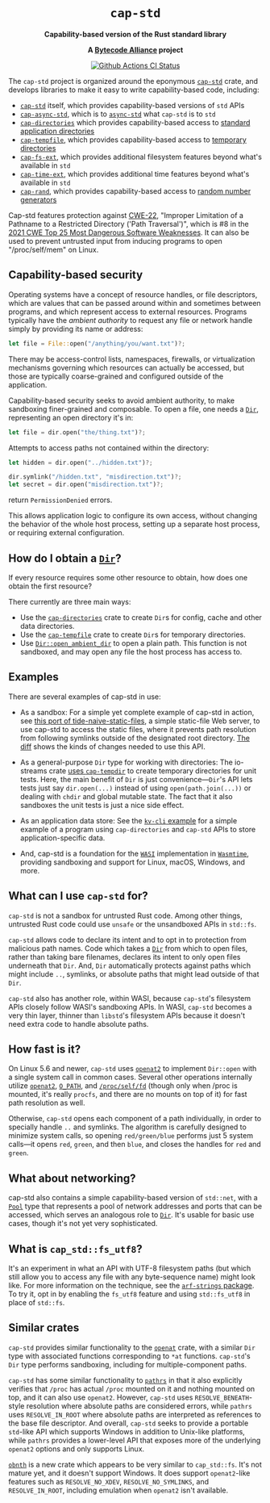 <div align="center">
  <h1><code>cap-std</code></h1>

  <p>
    <strong>Capability-based version of the Rust standard library</strong>
  </p>

  <strong>A <a href="https://bytecodealliance.org/">Bytecode Alliance</a> project</strong>

  <p>
    <a href="https://github.com/bytecodealliance/cap-std/actions?query=workflow%3ACI"><img src="https://github.com/bytecodealliance/cap-std/workflows/CI/badge.svg" alt="Github Actions CI Status" /></a>
  </p>
</div>

The `cap-std` project is organized around the eponymous [`cap-std`] crate, and
develops libraries to make it easy to write capability-based code, including:

 - [`cap-std`] itself, which provides capability-based versions of `std` APIs
 - [`cap-async-std`], which is to [`async-std`] what `cap-std` is to `std`
 - [`cap-directories`] which provides capability-based access to
   [standard application directories]
 - [`cap-tempfile`], which provides capability-based access to
   [temporary directories]
 - [`cap-fs-ext`], which provides additional filesystem features beyond
   what's available in `std`
 - [`cap-time-ext`], which provides additional time features beyond
   what's available in `std`
 - [`cap-rand`], which provides capability-based access to
   [random number generators]

Cap-std features protection against [CWE-22], "Improper Limitation of a
Pathname to a Restricted Directory ('Path Traversal')", which is #8 in the
[2021 CWE Top 25 Most Dangerous Software Weaknesses]. It can also be used to
prevent untrusted input from inducing programs to open "/proc/self/mem" on
Linux.

[CWE-22]: https://cwe.mitre.org/data/definitions/22.html
[2021 CWE Top 25 Most Dangerous Software Weaknesses]: https://cwe.mitre.org/top25/archive/2021/2021_cwe_top25.html
[`cap-std`]: https://github.com/bytecodealliance/cap-std/blob/main/cap-std/README.md
[`cap-async-std`]: https://github.com/bytecodealliance/cap-std/blob/main/cap-async-std/README.md
[`cap-directories`]: https://github.com/bytecodealliance/cap-std/blob/main/cap-directories/README.md
[`cap-tempfile`]: https://github.com/bytecodealliance/cap-std/blob/main/cap-tempfile/README.md
[`cap-fs-ext`]: https://github.com/bytecodealliance/cap-std/blob/main/cap-fs-ext/README.md
[`cap-time-ext`]: https://github.com/bytecodealliance/cap-std/blob/main/cap-time-ext/README.md
[`cap-rand`]: https://github.com/bytecodealliance/cap-std/blob/main/cap-rand/README.md
[`cap_std::fs`]: https://docs.rs/cap-std/latest/cap_std/fs/index.html
[`async-std`]: https://docs.rs/async-std/
[standard application directories]: https://docs.rs/directories-next/
[temporary directories]: https://docs.rs/tempfile/
[random number generators]: https://docs.rs/rand/

## Capability-based security

Operating systems have a concept of resource handles, or file descriptors, which
are values that can be passed around within and sometimes between programs, and
which represent access to external resources. Programs typically have the
*ambient authority* to request any file or network handle simply by providing
its name or address:

```rust
let file = File::open("/anything/you/want.txt")?;
```

There may be access-control lists, namespaces, firewalls, or virtualization
mechanisms governing which resources can actually be accessed, but those are
typically coarse-grained and configured outside of the application.

Capability-based security seeks to avoid ambient authority, to make sandboxing
finer-grained and composable. To open a file, one needs a [`Dir`], representing
an open directory it's in:

```rust
let file = dir.open("the/thing.txt")?;
```

Attempts to access paths not contained within the directory:

```rust
let hidden = dir.open("../hidden.txt")?;

dir.symlink("/hidden.txt", "misdirection.txt")?;
let secret = dir.open("misdirection.txt")?;
```

return `PermissionDenied` errors.

This allows application logic to configure its own access, without changing the
behavior of the whole host process, setting up a separate host process, or
requiring external configuration.

[`Dir`]: https://docs.rs/cap-std/latest/cap_std/fs/struct.Dir.html

## How do I obtain a [`Dir`]?

If every resource requires some other resource to obtain, how does one obtain
the first resource?

There currently are three main ways:
 - Use the [`cap-directories`] crate to create `Dir`s for config, cache and
   other data directories.
 - Use the [`cap-tempfile`] crate to create `Dir`s for temporary directories.
 - Use [`Dir::open_ambient_dir`] to open a plain path. This function is not
   sandboxed, and may open any file the host process has access to.

## Examples

There are several examples of cap-std in use:

 - As a sandbox: For a simple yet complete example of cap-std in action, see
   [this port of tide-naive-static-files], a simple static-file Web server, to
   use cap-std to access the static files, where it prevents path resolution
   from following symlinks outside of the designated root directory. [The diff]
   shows the kinds of changes needed to use this API.

 - As a general-purpose `Dir` type for working with directories: The io-streams
   crate [uses `cap-tempdir`] to create temporary directories for unit tests.
   Here, the main benefit of `Dir` is just convenience—`Dir`'s API lets tests
   just say `dir.open(...)` instead of using `open(path.join(...))` or dealing
   with `chdir` and global mutable state. The fact that it also sandboxes the
   unit tests is just a nice side effect.

 - As an application data store: See the [`kv-cli` example] for a simple example
   of a program using `cap-directories` and `cap-std` APIs to store
   application-specific data.

 - And, cap-std is a foundation for the [`WASI`] implementation in [`Wasmtime`],
   providing sandboxing and support for Linux, macOS, Windows, and more.

[uses `cap-tempdir`]: https://github.com/sunfishcode/io-streams/blob/main/tests/tests.rs#L16
[this port of tide-naive-static-files]: https://github.com/sunfishcode/tide-naive-static-files/
[The diff]: https://github.com/eignnx/tide-naive-static-files/compare/master...sunfishcode:main
[`Dir::open_ambient_dir`]: https://docs.rs/cap-std/latest/cap_std/fs/struct.Dir.html#method.open_ambient_dir
[`kv-cli` example]: https://github.com/bytecodealliance/cap-std/blob/main/examples/kv-cli.rs
[`WASI`]: https://github.com/WebAssembly/WASI/
[`Wasmtime`]: https://wasmtime.dev/

## What can I use `cap-std` for?

`cap-std` is not a sandbox for untrusted Rust code. Among other things,
untrusted Rust code could use `unsafe` or the unsandboxed APIs in `std::fs`.

`cap-std` allows code to declare its intent and to opt in to protection from
malicious path names. Code which takes a [`Dir`] from which to open files,
rather than taking bare filenames, declares its intent to only open files
underneath that `Dir`. And, `Dir` automatically protects against paths which
might include `..`, symlinks, or absolute paths that might lead outside of that
`Dir`.

`cap-std` also has another role, within WASI, because `cap-std`'s filesystem
APIs closely follow WASI's sandboxing APIs. In WASI, `cap-std` becomes a very
thin layer, thinner than `libstd`'s filesystem APIs because it doesn't need
extra code to handle absolute paths.

## How fast is it?

On Linux 5.6 and newer, `cap-std` uses [`openat2`] to implement `Dir::open`
with a single system call in common cases. Several other operations internally
utilize [`openat2`], [`O_PATH`], and [`/proc/self/fd`] (though only when /proc
is mounted, it's really `procfs`, and there are no mounts on top of it) for
fast path resolution as well.

Otherwise, `cap-std` opens each component of a path individually, in order to
specially handle `..` and symlinks. The algorithm is carefully designed to
minimize system calls, so opening `red/green/blue` performs just 5 system
calls—it opens `red`, `green`, and then `blue`, and closes the handles for `red`
and `green`.

[`openat2`]: https://lwn.net/Articles/796868/
[`O_PATH`]: https://man7.org/linux/man-pages/man2/open.2.html
[`/proc/self/fd`]: https://man7.org/linux/man-pages/man5/proc.5.html

## What about networking?

cap-std also contains a simple capability-based version of `std::net`, with a
[`Pool`] type that represents a pool of network addresses and ports that can be
accessed, which serves an analogous role to [`Dir`]. It's usable for basic use
cases, though it's not yet very sophisticated.

[`Pool`]: https://docs.rs/cap-std/latest/cap_std/net/struct.Pool.html

## What is `cap_std::fs_utf8`?

It's an experiment in what an API with UTF-8 filesystem paths (but which still
allow you to access any file with any byte-sequence name) might look like. For
more information on the technique, see the [`arf-strings` package]. To try it,
opt in by enabling the `fs_utf8` feature and using `std::fs_utf8` in place of
`std::fs`.

## Similar crates

`cap-std` provides similar functionality to the [`openat`] crate, with a similar
`Dir` type with associated functions corresponding to `*at` functions.
`cap-std`'s `Dir` type performs sandboxing, including for multiple-component
paths.

`cap-std` has some similar functionality to [`pathrs`] in that it also
explicitly verifies that `/proc` has actual `/proc` mounted on it and nothing
mounted on top, and it can also use `openat2`. However, `cap-std` uses
`RESOLVE_BENEATH`-style resolution where absolute paths are considered errors,
while `pathrs` uses `RESOLVE_IN_ROOT` where absolute paths are interpreted as
references to the base file descriptor. And overall, `cap-std` seeks to provide
a portable `std`-like API which supports Windows in addition to Unix-like
platforms, while `pathrs` provides a lower-level API that exposes more of the
underlying `openat2` options and only supports Linux.

[`obnth`] is a new crate which appears to be very similar to `cap_std::fs`.
It's not mature yet, and it doesn't support Windows. It does support
`openat2`-like features such as `RESOLVE_NO_XDEV`, `RESOLVE_NO_SYMLINKS`,
and `RESOLVE_IN_ROOT`, including emulation when `openat2` isn't available.

[`arf-strings` package]: https://github.com/bytecodealliance/arf-strings/
[`openat`]: https://crates.io/crates/openat
[`pathrs`]: https://crates.io/crates/pathrs
[`obnth`]: https://crates.io/crates/obnth
